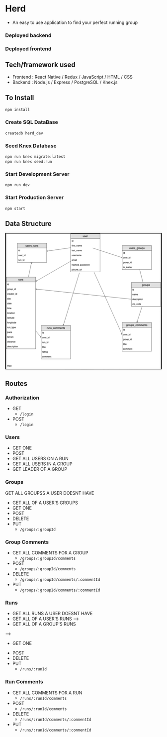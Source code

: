 # Herd
  * An easy to use application to find your perfect running group

### Deployed backend

### Deployed frontend


## Tech/framework used

* Frontend : React Native / Redux / JavaScript / HTML / CSS
* Backend : Node.js / Express / PostgreSQL / Knex.js


## To Install

```
npm install
```
### Create SQL DataBase
```
createdb herd_dev
```
### Seed Knex Database
```
npm run knex migrate:latest
npm run knex seed:run
```
### Start Development Server
```
npm run dev
```
### Start Production Server
```
npm start
```
## Data Structure
![Data structure](/Database.png)

## Routes

### Authorization
* GET
  * `/login`
* POST
  * `/login`

### Users
* GET ONE
  <!-- * `/users/:userId`  -->
* POST
  <!-- * `/users` -->
* GET ALL USERS ON A RUN
  <!-- * `/runs/:runId/users` -->
* GET ALL USERS IN A GROUP
  <!-- * `/groups/:groupId/users` -->
* GET LEADER OF A GROUP
  <!-- * `/groups/:groupId/users?leader=true` -->

### Groups
GET ALL GROUPSS A USER DOESNT HAVE
  <!-- * `users/:userId/runs?running=false?member=false` -->
* GET ALL OF A USER'S GROUPS
  <!-- * `/users/:userId/groups?member=true` -->
* GET ONE
  <!-- * `/groups/:groupId` -->
* POST
  <!-- * `/groups` -->
* DELETE
  <!-- * `/groups/:groupId` -->
* PUT
  * `/groups/:groupId`

### Group Comments
* GET ALL COMMENTS FOR A GROUP
  * `/groups/:groupId/comments`
* POST
  * `/groups/:groupId/comments`
* DELETE
  * `/groups/:groupId/comments/:commentId`
* PUT
  * `/groups/:groupId/comments/:commentId`

### Runs
* GET ALL RUNS A USER DOESNT HAVE
  <!-- * `users/:userId/runs?running=false` -->
* GET ALL OF A USER'S RUNS
  <!-- * `/users/:userId/runs?running=true` --> -->
 * GET ALL OF A GROUP'S RUNS
  <!-- * `/groups/:groupId/runs` --> -->
 * GET ONE
  <!-- * `runs/:runId` -->
* POST
  <!-- * `/runs` -->
* DELETE
  <!-- * `/runs/:runId` -->
* PUT
  * `/runs/:runId`

### Run Comments
* GET ALL COMMENTS FOR A RUN
  * `/runs/:runId/comments`
* POST
  * `/runs/:runId/comments`
* DELETE
  * `/runs/:runId/comments/:commentId`
* PUT
  * `/runs/:runId/comments/:commentId`

